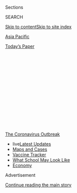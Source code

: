 <div id="app">

<div>

<div>

<div>

<div class="NYTAppHideMasthead css-1q2w90k e1suatyy0">

<div class="section css-ui9rw0 e1suatyy2">

<div class="css-eph4ug er09x8g0">

<div class="css-6n7j50">

</div>

<span class="css-1dv1kvn">Sections</span>

<div class="css-10488qs">

<span class="css-1dv1kvn">SEARCH</span>

</div>

[Skip to content](#site-content)[Skip to site index](#site-index)

</div>

<div id="masthead-section-label" class="css-1wr3we4 eaxe0e00">

[Asia
Pacific](https://www.nytimes.com/section/world/asia)

</div>

<div class="css-10698na e1huz5gh0">

</div>

</div>

<div id="masthead-bar-one" class="section hasLinks css-15hmgas e1csuq9d3">

<div class="css-uqyvli e1csuq9d0">

</div>

<div class="css-1uqjmks e1csuq9d1">

</div>

<div class="css-9e9ivx">

[](https://myaccount.nytimes.com/auth/login?response_type=cookie&client_id=vi)

</div>

<div class="css-1bvtpon e1csuq9d2">

[Today’s
Paper](https://www.nytimes.com/section/todayspaper)

</div>

</div>

</div>

</div>

<div data-aria-hidden="false">

<div id="site-content" data-role="main">

<div>

<div class="css-1aor85t" style="opacity:0.000000001;z-index:-1;visibility:hidden">

<div class="css-1hqnpie">

<div class="css-epjblv">

<span class="css-17xtcya">[Asia
Pacific](/section/world/asia)</span><span class="css-x15j1o">|</span><span class="css-fwqvlz">China
Confirms New Coronavirus Spreads From Humans to
Humans</span>

</div>

<div class="css-k008qs">

<div class="css-1iwv8en">

<span class="css-18z7m18"></span>

<div>

</div>

</div>

<span class="css-1n6z4y">https://nyti.ms/2tDdP0f</span>

<div class="css-1705lsu">

<div class="css-4xjgmj">

<div class="css-4skfbu" data-role="toolbar" data-aria-label="Social Media Share buttons, Save button, and Comments Panel with current comment count" data-testid="share-tools">

  - 
  - 
  - 
  - 
    
    <div class="css-6n7j50">
    
    </div>

  - 

</div>

</div>

</div>

</div>

</div>

</div>

<div id="NYT_TOP_BANNER_REGION" class="css-13pd83m">

<div>

<div id="styln-prism-menu-1592847958612" class="section interactive-content interactive-size-medium css-1edisqu">

<div class="css-17ih8de interactive-body">

<div id="scroll-container" class="css-1gj85ro">

[<span class="styln-title-wrap"><span class="css-1pje3qr">The
Coronavirus</span><span class="css-1pje3qr">
Outbreak</span></span>](https://www.nytimes.com/news-event/coronavirus?action=click&pgtype=Article&state=default&region=TOP_BANNER&context=storylines_menu)

  - <span class="css-kqxiym" data-emphasize="true">live</span>[Latest
    Updates](https://www.nytimes.com/2020/08/02/world/coronavirus-updates.html?action=click&pgtype=Article&state=default&region=TOP_BANNER&context=storylines_menu)
  - [Maps and
    Cases](https://www.nytimes.com/interactive/2020/us/coronavirus-us-cases.html?action=click&pgtype=Article&state=default&region=TOP_BANNER&context=storylines_menu)
  - [Vaccine
    Tracker](https://www.nytimes.com/interactive/2020/science/coronavirus-vaccine-tracker.html?action=click&pgtype=Article&state=default&region=TOP_BANNER&context=storylines_menu)
  - [What School May Look
    Like](https://www.nytimes.com/interactive/2020/07/29/us/schools-reopening-coronavirus.html?action=click&pgtype=Article&state=default&region=TOP_BANNER&context=storylines_menu)
  - [Economy](https://www.nytimes.com/live/2020/07/31/business/stock-market-today-coronavirus?action=click&pgtype=Article&state=default&region=TOP_BANNER&context=storylines_menu)

</div>

</div>

</div>

</div>

</div>

<div id="top-wrapper" class="css-1sy8kpn">

<div id="top-slug" class="css-l9onyx">

Advertisement

</div>

[Continue reading the main
story](#after-top)

<div class="ad top-wrapper" style="text-align:center;height:100%;display:block;min-height:250px">

<div id="top" class="place-ad" data-position="top" data-size-key="top">

</div>

</div>

<div id="after-top">

</div>

</div>

<div>

<div id="sponsor-wrapper" class="css-1hyfx7x">

<div id="sponsor-slug" class="css-19vbshk">

Supported by

</div>

[Continue reading the main
story](#after-sponsor)

<div id="sponsor" class="ad sponsor-wrapper" style="text-align:center;height:100%;display:block">

</div>

<div id="after-sponsor">

</div>

</div>

<div class="css-186x18t">

</div>

<div class="css-1vkm6nb ehdk2mb0">

# China Confirms New Coronavirus Spreads From Humans to Humans

</div>

A top Chinese government-appointed expert says a mysterious respiratory
illness that has killed at least four people can be transmitted by
humans, heightening concern about the outbreak.

<div class="css-79elbk" data-testid="photoviewer-wrapper">

<div class="css-z3e15g" data-testid="photoviewer-wrapper-hidden">

</div>

<div class="css-1a48zt4 ehw59r15" data-testid="photoviewer-children">

![<span class="css-16f3y1r e13ogyst0" data-aria-hidden="true">Outside
Jinyintan Hospital in Wuhan, China, the city where the virus
originated.</span><span class="css-cnj6d5 e1z0qqy90" itemprop="copyrightHolder"><span class="css-1ly73wi e1tej78p0">Credit...</span><span><span>Agence
France-Presse — Getty
Images</span></span></span>](https://static01.nyt.com/images/2020/01/20/world/20china-virus-explainer-1/merlin_167415117_1722dfb8-f598-4919-90ad-40fe00900b5e-articleLarge.jpg?quality=75&auto=webp&disable=upscale)

</div>

</div>

<div class="css-18e8msd">

<div class="css-pdw9fk epjyd6m0">

<div class="css-1txwxcy ey68jwv0" data-aria-hidden="true">

[![Javier C.
Hernández](https://static01.nyt.com/images/2018/11/22/multimedia/author-javier-c-hernandez/author-javier-c-hernandez-thumbLarge-v3.png
"Javier C. Hernández")](https://www.nytimes.com/by/javier-c-hernandez)[![Austin
Ramzy](https://static01.nyt.com/images/2018/10/15/multimedia/author-austin-ramzy/author-austin-ramzy-thumbLarge.png
"Austin Ramzy")](https://www.nytimes.com/by/austin-ramzy)

</div>

<div class="css-1baulvz">

By [<span class="css-1baulvz" itemprop="name">Javier C.
Hernández</span>](https://www.nytimes.com/by/javier-c-hernandez) and
[<span class="css-1baulvz last-byline" itemprop="name">Austin
Ramzy</span>](https://www.nytimes.com/by/austin-ramzy)

</div>

</div>

  - 
    
    <div class="css-ld3wwf e16638kd2">
    
    Published Jan. 20, 2020Updated Feb. 19,
    2020
    
    </div>

  - 
    
    <div class="css-4xjgmj">
    
    <div class="css-pvvomx" data-role="toolbar" data-aria-label="Social Media Share buttons, Save button, and Comments Panel with current comment count" data-testid="share-tools">
    
      - 
      - 
      - 
      - 
        
        <div class="css-6n7j50">
        
        </div>
    
      - 
    
    </div>
    
    </div>

</div>

<div class="css-mdjrty">

[阅读简体中文版](https://cn.nytimes.com/china/20200121/coronavirus-china-symptoms/ "Read in Simplified Chinese")[閱讀繁體中文版](https://cn.nytimes.com/china/20200121/coronavirus-china-symptoms/zh-hant/ "Read in Traditional Chinese")

</div>

</div>

<div class="section meteredContent css-1r7ky0e" name="articleBody" itemprop="articleBody">

<div class="css-1fanzo5 StoryBodyCompanionColumn">

<div class="css-53u6y8">

WUHAN, China — The mysterious coronavirus that has killed at least four
people and sickened more than 200 in China is capable of spreading from
person to person, a prominent Chinese scientist said on Monday, adding
to fears of a broader epidemic.

The disclosure increased pressure on the Chinese government to contain a
growing public health crisis, just as China enters its [busiest travel
season of the
year](https://www.nytimes.com/2020/01/22/world/asia/china-coronavirus-travel.html).
On Tuesday, the authorities confirmed a [fourth
death](http://wjw.wuhan.gov.cn/front/web/showDetail/2020012109083) from
the illness in the central Chinese city of Wuhan.

The authorities had previously said [the deadly
virus](https://www.nytimes.com/2020/01/21/health/what-is-coronavirus.html)
seemed capable of spreading only from animals to humans in most cases,
tracing the outbreak to a market in Wuhan.

</div>

</div>

<div class="css-1fanzo5 StoryBodyCompanionColumn">

<div class="css-53u6y8">

But in recent days at least two people have become infected with the
pneumonialike virus even though they live hundreds of miles from Wuhan,
experts said on Monday, suggesting that the illness[is spreading from
person to
person](https://www.nytimes.com/2020/02/19/world/asia/china-coronavirus.html).

</div>

</div>

<div>

</div>

<div class="css-1fanzo5 StoryBodyCompanionColumn">

<div class="css-53u6y8">

“Now we can say it is certain that it is a human-to-human transmission
phenomenon,” Dr. Zhong Nanshan, a scientist who is leading a
government-appointed expert panel on the outbreak, said in an interview
on state-run television on Monday.

The World Health Organization announced Monday that it was convening an
emergency meeting on Wednesday “to ascertain whether the outbreak
constitutes a public health emergency of international concern, and what
recommendations should be made to manage it.”

Millions of Chinese are traveling this week for the Lunar New Year
holiday, adding to fears that the virus could spread swiftly and on a
broader scale. Experts said the severity of the outbreak would now
depend on how many people, on average, a person with virus could infect.

“There are now sufficient cases that it’s not going to die out by
chance,” said Neil Ferguson, a public health expert at Imperial College
London who has studied the new virus. “The real question now is, how
efficiently can this virus spread from person to person?”

</div>

</div>

<div class="css-1fanzo5 StoryBodyCompanionColumn">

<div class="css-53u6y8">

China’s leader, Xi Jinping, said on Monday that the outbreak “must be
taken seriously” and that every possible measure should be taken to
contain it, according to the state broadcaster
CCTV.

<div id="NYT_MAIN_CONTENT_1_REGION" class="css-9tf9ac">

<div>

<div id="styln-covid-updates-world" class="section interactive-content interactive-size-medium css-1ftcdic">

<div class="css-17ih8de interactive-body">

<div id="styln-briefing-block" data-asset-id="QXJ0aWNsZTpueXQ6Ly9hcnRpY2xlLzhiMjRmNTQ0LWVhMmUtNTlmNC1hMDZiLTM0YWI3YTlmN2E4YQ==">

<div class="briefing-block-header-section">

# [Latest Updates: Global Coronavirus Outbreak](https://www.nytimes.com/2020/08/01/world/coronavirus-covid-19.html?action=click&pgtype=Article&state=default&region=MAIN_CONTENT_1&context=storylines_live_updates)

<div class="briefing-block-ts">

Updated 2020-08-02T17:52:35.962Z

</div>

</div>

  - [The U.S. reels as July cases more than double the total of any
    other
    month.](https://www.nytimes.com/2020/08/01/world/coronavirus-covid-19.html?action=click&pgtype=Article&state=default&region=MAIN_CONTENT_1&context=storylines_live_updates#link-34047410)
  - [Top U.S. officials work to break an impasse over the federal
    jobless
    benefit.](https://www.nytimes.com/2020/08/01/world/coronavirus-covid-19.html?action=click&pgtype=Article&state=default&region=MAIN_CONTENT_1&context=storylines_live_updates#link-780ec966)
  - [Its outbreak untamed, Melbourne goes into even greater
    lockdown.](https://www.nytimes.com/2020/08/01/world/coronavirus-covid-19.html?action=click&pgtype=Article&state=default&region=MAIN_CONTENT_1&context=storylines_live_updates#link-2bc8948)

<div class="briefing-block-footer">

<div class="briefing-block-footer-meta">

[See more
updates](https://www.nytimes.com/2020/08/01/world/coronavirus-covid-19.html?action=click&pgtype=Article&state=default&region=MAIN_CONTENT_1&context=storylines_live_updates)

</div>

<div class="briefing-block-briefinglinks">

<span>More live coverage:</span>
[Markets](https://www.nytimes.com/live/2020/07/31/business/stock-market-today-coronavirus?action=click&pgtype=Article&state=default&region=MAIN_CONTENT_1&context=storylines_live_updates)

</div>

</div>

</div>

</div>

</div>

</div>

</div>

Also on Monday, the authorities reported that new cases had been
detected for the first time in Beijing, Shanghai and the southern
province of Guangdong, all hundreds of miles from Wuhan. Cases have also
been reported in Japan, South Korea and Thailand. In many of these
cases, people infected with the virus had traveled to Wuhan.

Here is what we know about the virus, where it has been found, how it is
spreading and what precautions are being taken:

## The virus emerged in the city of Wuhan.

The government of Wuhan [first confirmed on
Dec. 31](https://www.nytimes.com/2020/01/06/world/asia/china-SARS-pneumonialike.html)
that hospitals in the city were treating dozens of patients for
pneumonia with an unknown cause.

Many of the cases were connected to the Huanan Seafood Market, which
also sold live poultry and exotic animal meats. Considered a likely
source of the virus, the market was closed and disinfected.

The health commission in Wuhan said on Sunday that the illness had also
appeared in people who had not been exposed to the market, raising the
possibility that the virus could be present elsewhere in the city.

</div>

</div>

<div class="css-79elbk" data-testid="photoviewer-wrapper">

<div class="css-z3e15g" data-testid="photoviewer-wrapper-hidden">

</div>

<div class="css-1a48zt4 ehw59r15" data-testid="photoviewer-children">

![<span class="css-16f3y1r e13ogyst0" data-aria-hidden="true">The Huanan
Seafood Market in Wuhan, which has been linked to the new coronavirus,
has been disinfected and
closed.</span><span class="css-cnj6d5 e1z0qqy90" itemprop="copyrightHolder"><span class="css-1ly73wi e1tej78p0">Credit...</span><span>Getty
Images</span></span>](https://static01.nyt.com/images/2020/01/20/world/20china-virus-explainer-3/merlin_167281143_e5116096-9281-4782-a34f-3ea3468d20b2-articleLarge.jpg?quality=75&auto=webp&disable=upscale)

</div>

</div>

<div class="css-1fanzo5 StoryBodyCompanionColumn">

<div class="css-53u6y8">

Local officials have pledged to handle the outbreak with transparency.
But the memory of how China initially covered up the extent of [a deadly
SARS
outbreak](https://www.nytimes.com/2003/04/27/world/the-sars-epidemic-the-path-from-china-s-provinces-a-crafty-germ-breaks-out.html)
that infected more than 8,000 people in 2002 and 2003 has not completely
faded. Although flu experts have said the Chinese government is trying
to be more transparent now, many in China remain skeptical.

</div>

</div>

<div class="css-1fanzo5 StoryBodyCompanionColumn">

<div class="css-53u6y8">

Over the weekend, the number of reported cases [more than tripled to
about 200](https://www.nytimes.com/2020/01/18/world/asia/china-virus-wuhan-coronavirus.html),
mostly in Wuhan. One more person in the city died, bringing the total
death toll to three, while nine others remained critically ill, the
city’s health commission said. Twenty-five people have recovered.

The authorities have started detecting the country’s first cases outside
of Wuhan. Five new cases were reported in Beijing, 14 in Guangdong
Province, and two in Shanghai. The total number of cases climbed to at
least 219.

The World Health Organization said the spike in reported cases was the
result of [increased searching and
testing](https://twitter.com/WHO/status/1219026530636091392) for
respiratory illnesses.

## The virus now appears to spread between humans.

Researchers in China [identified the mysterious pneumonialike
illness](https://www.nytimes.com/2020/01/08/health/china-pneumonia-outbreak-virus.html)
in early January as a new coronavirus.

Experts initially said that it did not appear to be readily spread by
humans, but on Monday Dr. Zhong, the scientist appointed by the
government to study the outbreak, said that in Guangdong, two
individuals appeared to have been infected by relatives who had traveled
to Wuhan.

Dr. Zhong said the virus could be present in particles of saliva. In one
case, he said, a patient appears to have infected 14 medical workers.

Coronaviruses are named for the spikes that protrude from their
membranes, like the sun’s corona. Such viruses cause several illnesses
of the respiratory tract, ranging from the common cold to severe
diseases like SARS. Dr. Zhong was China’s [leading SARS
expert](https://www.nytimes.com/2005/05/15/health/after-its-epidemic-arrival-sars-vanishes.html)
during that outbreak.

</div>

</div>

<div class="css-1fanzo5 StoryBodyCompanionColumn">

<div class="css-53u6y8">

According [to the World Health
Organization](https://www.who.int/health-topics/coronavirus), common
signs of infection include fever, cough, and respiratory difficulties
like shortness of breath. Serious cases can lead to pneumonia, kidney
failure and even death.

## Cases have been reported outside China.

The [authorities in Thailand detected the new
coronavirus](https://www.nytimes.com/2020/01/15/world/asia/coronavirus-japan-china.html)
last week in two Chinese women who had flown from Wuhan to Bangkok on
separate trips. The government said the women, aged 74 and 61, were in
good
condition.

<div id="NYT_MAIN_CONTENT_3_REGION" class="css-9tf9ac">

<div>

<div id="styln-prism-freeform-1594220623585" class="section interactive-content interactive-size-medium css-1ftcdic">

<div class="css-17ih8de interactive-body">

<div id="prism-freeform-block-62021" class="css-19mumt8" data-role="complementary" data-storyline="The Coronavirus Outbreak" data-truncated="true" tabindex="0">

<div class="css-a8d9oz">

<div class="css-eb027h">

[](https://www.nytimes.com/news-event/coronavirus?action=click&pgtype=Article&state=default&region=MAIN_CONTENT_3&context=storylines_faq)

### The Coronavirus Outbreak ›

#### Frequently Asked Questions

Updated July 27, 2020

  - #### Should I refinance my mortgage?
    
      - [It could be a good
        idea,](https://www.nytimes.com/article/coronavirus-money-unemployment.html?action=click&pgtype=Article&state=default&region=MAIN_CONTENT_3&context=storylines_faq)
        because mortgage rates have [never been
        lower.](https://www.nytimes.com/2020/07/16/business/mortgage-rates-below-3-percent.html?action=click&pgtype=Article&state=default&region=MAIN_CONTENT_3&context=storylines_faq)
        Refinancing requests have pushed mortgage applications to some
        of the highest levels since 2008, so be prepared to get in line.
        But defaults are also up, so if you’re thinking about buying a
        home, be aware that some lenders have tightened their standards.

  - #### What is school going to look like in September?
    
      - It is unlikely that many schools will return to a normal
        schedule this fall, requiring the grind of [online
        learning](https://www.nytimes.com/2020/06/05/us/coronavirus-education-lost-learning.html?action=click&pgtype=Article&state=default&region=MAIN_CONTENT_3&context=storylines_faq),
        [makeshift child
        care](https://www.nytimes.com/2020/05/29/us/coronavirus-child-care-centers.html?action=click&pgtype=Article&state=default&region=MAIN_CONTENT_3&context=storylines_faq)
        and [stunted
        workdays](https://www.nytimes.com/2020/06/03/business/economy/coronavirus-working-women.html?action=click&pgtype=Article&state=default&region=MAIN_CONTENT_3&context=storylines_faq)
        to continue. California’s two largest public school districts —
        Los Angeles and San Diego — said on July 13, that [instruction
        will be remote-only in the
        fall](https://www.nytimes.com/2020/07/13/us/lausd-san-diego-school-reopening.html?action=click&pgtype=Article&state=default&region=MAIN_CONTENT_3&context=storylines_faq),
        citing concerns that surging coronavirus infections in their
        areas pose too dire a risk for students and teachers. Together,
        the two districts enroll some 825,000 students. They are the
        largest in the country so far to abandon plans for even a
        partial physical return to classrooms when they reopen in
        August. For other districts, the solution won’t be an
        all-or-nothing approach. [Many
        systems](https://bioethics.jhu.edu/research-and-outreach/projects/eschool-initiative/school-policy-tracker/),
        including the nation’s largest, New York City, are devising
        [hybrid
        plans](https://www.nytimes.com/2020/06/26/us/coronavirus-schools-reopen-fall.html?action=click&pgtype=Article&state=default&region=MAIN_CONTENT_3&context=storylines_faq)
        that involve spending some days in classrooms and other days
        online. There’s no national policy on this yet, so check with
        your municipal school system regularly to see what is happening
        in your community.

  - #### Is the coronavirus airborne?
    
      - The coronavirus [can stay aloft for hours in tiny droplets in
        stagnant
        air](https://www.nytimes.com/2020/07/04/health/239-experts-with-one-big-claim-the-coronavirus-is-airborne.html?action=click&pgtype=Article&state=default&region=MAIN_CONTENT_3&context=storylines_faq),
        infecting people as they inhale, mounting scientific evidence
        suggests. This risk is highest in crowded indoor spaces with
        poor ventilation, and may help explain super-spreading events
        reported in meatpacking plants, churches and restaurants. [It’s
        unclear how often the virus is
        spread](https://www.nytimes.com/2020/07/06/health/coronavirus-airborne-aerosols.html?action=click&pgtype=Article&state=default&region=MAIN_CONTENT_3&context=storylines_faq)
        via these tiny droplets, or aerosols, compared with larger
        droplets that are expelled when a sick person coughs or sneezes,
        or transmitted through contact with contaminated surfaces, said
        Linsey Marr, an aerosol expert at Virginia Tech. Aerosols are
        released even when a person without symptoms exhales, talks or
        sings, according to Dr. Marr and more than 200 other experts,
        who [have outlined the evidence in an open letter to the World
        Health
        Organization](https://academic.oup.com/cid/article/doi/10.1093/cid/ciaa939/5867798).

  - #### What are the symptoms of coronavirus?
    
      - Common symptoms [include fever, a dry cough, fatigue and
        difficulty breathing or shortness of
        breath.](https://www.nytimes.com/article/symptoms-coronavirus.html?action=click&pgtype=Article&state=default&region=MAIN_CONTENT_3&context=storylines_faq)
        Some of these symptoms overlap with those of the flu, making
        detection difficult, but runny noses and stuffy sinuses are less
        common. [The C.D.C. has
        also](https://www.nytimes.com/2020/04/27/health/coronavirus-symptoms-cdc.html?action=click&pgtype=Article&state=default&region=MAIN_CONTENT_3&context=storylines_faq)
        added chills, muscle pain, sore throat, headache and a new loss
        of the sense of taste or smell as symptoms to look out for. Most
        people fall ill five to seven days after exposure, but symptoms
        may appear in as few as two days or as many as 14 days.

  - #### Does asymptomatic transmission of Covid-19 happen?
    
      - So far, the evidence seems to show it does. A widely cited
        [paper](https://www.nature.com/articles/s41591-020-0869-5)
        published in April suggests that people are most infectious
        about two days before the onset of coronavirus symptoms and
        estimated that 44 percent of new infections were a result of
        transmission from people who were not yet showing symptoms.
        Recently, a top expert at the World Health Organization stated
        that transmission of the coronavirus by people who did not have
        symptoms was “very rare,” [but she later walked back that
        statement.](https://www.nytimes.com/2020/06/09/world/coronavirus-updates.html?action=click&pgtype=Article&state=default&region=MAIN_CONTENT_3&context=storylines_faq#link-1f302e21)

<div id="styln-survey-component-62021" class="styln-survey-component" data-surveyname="faq" data-surveystoryline="coronavirus">

</div>

</div>

<div class="css-6mllg9">

</div>

<div class="css-pmm6ed">

<span class="css-5gimkt"></span>

</div>

</div>

</div>

</div>

</div>

</div>

</div>

In Japan, a Chinese man who returned from Wuhan on Jan. 6 was also
confirmed to have the disease. He was discharged after five days in a
hospital.

South Korea confirmed its first case of the coronavirus on Monday in a
35-year-old Chinese woman from Wuhan who arrived on Sunday at Incheon
International Airport, which serves Seoul.

The woman was found with a fever, muscle pain and other symptoms while
going through customs and was immediately quarantined for tests, said
Jung Eun-kyeong, director of the Korea Centers for Disease Control and
Prevention.

The woman was traveling with five other people intending to spend the
Lunar New Year holidays in South Korea and Japan, Ms. Jung said. South
Korean officials were running tests on anyone believed to have come in
contact with the woman in the plane, she said.

## Officials have implemented precautionary measures.

In Hong Kong, the government [initiated a disease response
plan](https://www.info.gov.hk/gia/general/202001/04/P2020010400179.htm)
after the first cases were reported in Wuhan. [Dozens of people were
hospitalized](https://www.chp.gov.hk/files/pdf/enhanced_sur_pneumonia_wuhan_eng.pdf)
after returning to Hong Kong from mainland China, but none were found to
have been infected with the new virus.

</div>

</div>

<div class="css-1fanzo5 StoryBodyCompanionColumn">

<div class="css-53u6y8">

Five people who traveled from Wuhan to Zhejiang, a coastal Chinese
province south of Shanghai, are being treated for fever but have not
been diagnosed with the new coronavirus, the health authorities there
said.

</div>

</div>

<div class="css-79elbk" data-testid="photoviewer-wrapper">

<div class="css-z3e15g" data-testid="photoviewer-wrapper-hidden">

</div>

<div class="css-1a48zt4 ehw59r15" data-testid="photoviewer-children">

<div class="css-1xdhyk6 erfvjey0">

<span class="css-1ly73wi e1tej78p0">Image</span>

<div class="css-zjzyr8">

<div data-testid="lazyimage-container" style="height:257.77777777777777px">

</div>

</div>

</div>

<span class="css-16f3y1r e13ogyst0" data-aria-hidden="true">Monitoring
passengers arriving at the Hong Kong airport  this
month.</span><span class="css-cnj6d5 e1z0qqy90" itemprop="copyrightHolder"><span class="css-1ly73wi e1tej78p0">Credit...</span><span>Andy
Wong/Associated Press</span></span>

</div>

</div>

<div class="css-1fanzo5 StoryBodyCompanionColumn">

<div class="css-53u6y8">

State media also reported six suspected cases on Monday, including two
in Sichuan Province, one in Shanghai, one in Yunnan Province, one in
Shandong Province and one in the region of Guangxi.

In the southern city of Shenzhen, the authorities have started imposing
temperature screening procedures at the airport and at train and bus
stations. The city said it would also crack down on the illegal trading
of wild animals.

## Animals appear to be the most likely source.

The W.H.O. says animals appear to be the most likely primary source of
the outbreak, though it is still not known which animals are
responsible.

Past outbreaks of similar illnesses, like SARS, were believed to have
emerged from markets where people and live animals were in regular
contact.

To prevent the spread of respiratory infections, the W.H.O. recommends
that people wash their hands regularly, cover their mouths and noses
when coughing and sneezing, and avoid direct contact with farm or wild
animals.

</div>

</div>

<div class="css-1fanzo5 StoryBodyCompanionColumn">

<div class="css-53u6y8">

The health authorities in Hong Kong [have also advised
residents](https://www.chp.gov.hk/en/features/102465.html) traveling
outside the city not to touch live animals, not to eat wild animals, and
to avoid markets selling fresh meat and live poultry.

</div>

</div>

<div>

</div>

<div class="css-1fanzo5 StoryBodyCompanionColumn">

<div class="css-53u6y8">

Javier C. [Hernández](https://www.nytimes.com/by/javier-c-hernandez)
reported from Wuhan and Austin Ramzy reported from Hong Kong. Choe
Sang-Hun contributed reporting from Seoul, South Korea. Elsie Chen
contributed research from Wuhan, and Albee Zhang contributed research
from Beijing.

</div>

</div>

</div>

<div>

</div>

<div>

</div>

<div>

</div>

<div>

<div id="bottom-wrapper" class="css-1ede5it">

<div id="bottom-slug" class="css-l9onyx">

Advertisement

</div>

[Continue reading the main
story](#after-bottom)

<div id="bottom" class="ad bottom-wrapper" style="text-align:center;height:100%;display:block;min-height:90px">

</div>

<div id="after-bottom">

</div>

</div>

</div>

</div>

</div>

## Site Index

<div>

</div>

## Site Information Navigation

  - [© <span>2020</span> <span>The New York Times
    Company</span>](https://help.nytimes.com/hc/en-us/articles/115014792127-Copyright-notice)

<!-- end list -->

  - [NYTCo](https://www.nytco.com/)
  - [Contact
    Us](https://help.nytimes.com/hc/en-us/articles/115015385887-Contact-Us)
  - [Work with us](https://www.nytco.com/careers/)
  - [Advertise](https://nytmediakit.com/)
  - [T Brand Studio](http://www.tbrandstudio.com/)
  - [Your Ad
    Choices](https://www.nytimes.com/privacy/cookie-policy#how-do-i-manage-trackers)
  - [Privacy](https://www.nytimes.com/privacy)
  - [Terms of
    Service](https://help.nytimes.com/hc/en-us/articles/115014893428-Terms-of-service)
  - [Terms of
    Sale](https://help.nytimes.com/hc/en-us/articles/115014893968-Terms-of-sale)
  - [Site
    Map](https://spiderbites.nytimes.com)
  - [Help](https://help.nytimes.com/hc/en-us)
  - [Subscriptions](https://www.nytimes.com/subscription?campaignId=37WXW)

</div>

</div>

</div>

</div>
